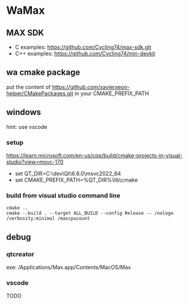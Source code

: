 # WaMax

## MAX SDK

* C examples: https://github.com/Cycling74/max-sdk.git
* C++ examples: https://github.com/Cycling74/min-devkit

## wa cmake package

put the content of https://github.com/xavierxeon-helper/CMakePackages.git
in your CMAKE_PREFIX_PATH

## windows 

hint: use vscode

### setup

https://learn.microsoft.com/en-us/cpp/build/cmake-projects-in-visual-studio?view=msvc-170

 * set QT_DIR=C:\dev\Qt\6.8.0\msvc2022_64
 * set CMAKE_PREFIX_PATH=%QT_DIR%\lib\cmake

### build from visual studio command line

```
cmake ..
cmake --build . --target ALL_BUILD --config Release -- /nologo /verbosity:minimal /maxcpucount
```

## debug 

### qtcreator
exe: /Applications/Max.app/Contents/MacOS/Max

### vscode
TODO